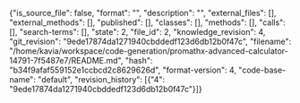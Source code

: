 {"is_source_file": false, "format": "", "description": "", "external_files": [], "external_methods": [], "published": [], "classes": [], "methods": [], "calls": [], "search-terms": [], "state": 2, "file_id": 2, "knowledge_revision": 4, "git_revision": "9ede17874da1271940cbddedf123d6db12b0f47c", "filename": "/home/kavia/workspace/code-generation/promathx-advanced-calculator-14791-7f5487e7/README.md", "hash": "b34f9afaf559152e1ccbcd2c8629626d", "format-version": 4, "code-base-name": "default", "revision_history": [{"4": "9ede17874da1271940cbddedf123d6db12b0f47c"}]}